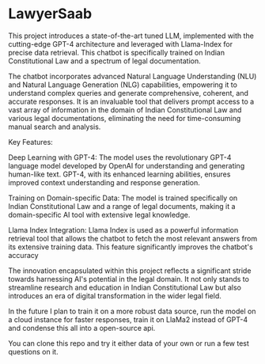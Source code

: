 # LawyerSaab
This project introduces a state-of-the-art tuned LLM, implemented with the cutting-edge GPT-4 architecture and leveraged with Llama-Index for precise data retrieval. This chatbot is specifically trained on Indian Constitutional Law and a spectrum of legal documentation.

The chatbot incorporates advanced Natural Language Understanding (NLU) and Natural Language Generation (NLG) capabilities, empowering it to understand complex queries and generate comprehensive, coherent, and accurate responses. It is an invaluable tool that delivers prompt access to a vast array of information in the domain of Indian Constitutional Law and various legal documentations, eliminating the need for time-consuming manual search and analysis.

Key Features:

Deep Learning with GPT-4: The model uses the revolutionary GPT-4 language model developed by OpenAI for understanding and generating human-like text. GPT-4, with its enhanced learning abilities, ensures improved context understanding and response generation.

Training on Domain-specific Data: The model is trained specifically on Indian Constitutional Law and a range of legal documents, making it a domain-specific AI tool with extensive legal knowledge.

Llama Index Integration: Llama Index is used as a powerful information retrieval tool that allows the chatbot to fetch the most relevant answers from its extensive training data. This feature significantly improves the chatbot's accuracy

The innovation encapsulated within this project reflects a significant stride towards harnessing AI's potential in the legal domain. It not only stands to streamline research and education in Indian Constitutional Law but also introduces an era of digital transformation in the wider legal field.

In the future I plan to train it on a more robust data source, run the model on a cloud instance for faster responses, train it on LlaMa2 instead of GPT-4 and condense this all into a open-source api.

You can clone this repo and try it either data of your own or run a few test questions on it.
